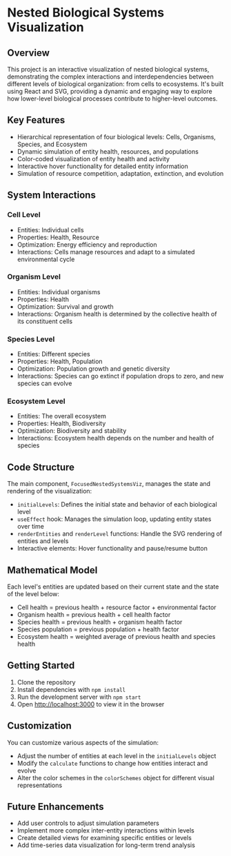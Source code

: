 # Nested Biological Systems Visualization

## Overview

This project is an interactive visualization of nested biological systems, demonstrating the complex interactions and interdependencies between different levels of biological organization: from cells to ecosystems. It's built using React and SVG, providing a dynamic and engaging way to explore how lower-level biological processes contribute to higher-level outcomes.

## Key Features

- Hierarchical representation of four biological levels: Cells, Organisms, Species, and Ecosystem
- Dynamic simulation of entity health, resources, and populations
- Color-coded visualization of entity health and activity
- Interactive hover functionality for detailed entity information
- Simulation of resource competition, adaptation, extinction, and evolution

## System Interactions

### Cell Level
- Entities: Individual cells
- Properties: Health, Resource
- Optimization: Energy efficiency and reproduction
- Interactions: Cells manage resources and adapt to a simulated environmental cycle

### Organism Level
- Entities: Individual organisms
- Properties: Health
- Optimization: Survival and growth
- Interactions: Organism health is determined by the collective health of its constituent cells

### Species Level
- Entities: Different species
- Properties: Health, Population
- Optimization: Population growth and genetic diversity
- Interactions: Species can go extinct if population drops to zero, and new species can evolve

### Ecosystem Level
- Entities: The overall ecosystem
- Properties: Health, Biodiversity
- Optimization: Biodiversity and stability
- Interactions: Ecosystem health depends on the number and health of species

## Code Structure

The main component, `FocusedNestedSystemsViz`, manages the state and rendering of the visualization:

- `initialLevels`: Defines the initial state and behavior of each biological level
- `useEffect` hook: Manages the simulation loop, updating entity states over time
- `renderEntities` and `renderLevel` functions: Handle the SVG rendering of entities and levels
- Interactive elements: Hover functionality and pause/resume button

## Mathematical Model

Each level's entities are updated based on their current state and the state of the level below:

- Cell health = previous health + resource factor + environmental factor
- Organism health = previous health + cell health factor
- Species health = previous health + organism health factor
- Species population = previous population + health factor
- Ecosystem health = weighted average of previous health and species health

## Getting Started

1. Clone the repository
2. Install dependencies with `npm install`
3. Run the development server with `npm start`
4. Open [http://localhost:3000](http://localhost:3000) to view it in the browser

## Customization

You can customize various aspects of the simulation:

- Adjust the number of entities at each level in the `initialLevels` object
- Modify the `calculate` functions to change how entities interact and evolve
- Alter the color schemes in the `colorSchemes` object for different visual representations

## Future Enhancements

- Add user controls to adjust simulation parameters
- Implement more complex inter-entity interactions within levels
- Create detailed views for examining specific entities or levels
- Add time-series data visualization for long-term trend analysis